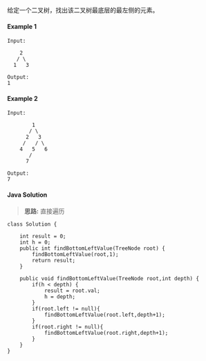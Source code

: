 给定一个二叉树，找出该二叉树最底层的最左侧的元素。

#### Example 1
```
Input:

    2
   / \
  1   3

Output:
1
```
#### Example 2
```
Input:

        1
       / \
      2   3
     /   / \
    4   5   6
       /
      7

Output:
7
```

#### Java Solution

> **思路:** 直接遍历

```
class Solution {
    
    int result = 0;
    int h = 0;
    public int findBottomLeftValue(TreeNode root) {
        findBottomLeftValue(root,1);
        return result;
    }
    
    public void findBottomLeftValue(TreeNode root,int depth) {
        if(h < depth) {
            result = root.val;
            h = depth;
        }
        if(root.left != null){
            findBottomLeftValue(root.left,depth+1);
        }
        if(root.right != null){
            findBottomLeftValue(root.right,depth+1);
        }
    }
}
```